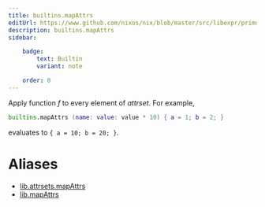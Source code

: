 ```yaml
---
title: builtins.mapAttrs
editUrl: https://www.github.com/nixos/nix/blob/master/src/libexpr/primops.cc
description: builtins.mapAttrs
sidebar:

    badge:
        text: Builtin
        variant: note

    order: 0
---
```


Apply function *f* to every element of *attrset*. For example,

```nix
builtins.mapAttrs (name: value: value * 10) { a = 1; b = 2; }
```

evaluates to `{ a = 10; b = 20; }`.


# Aliases

- [lib.attrsets.mapAttrs](/nix-doc-comments/reference/lib/attrsets/lib-attrsets-mapAttrs)
- [lib.mapAttrs](/nix-doc-comments/reference/lib/lib-mapAttrs)


